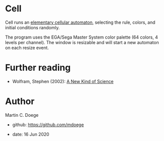 # Cell

Cell runs an [elementary cellular automaton](https://en.wikipedia.org/wiki/Elementary_cellular_automaton), selecting the rule, colors, and initial conditions randomly.

The program uses the EGA/Sega Master System color palette (64 colors, 4 levels per channel). The window is resizable and will start a new automaton on each resize event.

# Further reading

* Wolfram, Stephen (2002): [A New Kind of Science](https://www.wolframscience.com/nks/)

# Author

Martin C. Doege

+ github: https://github.com/mdoege

+ date: 16 Jun 2020
